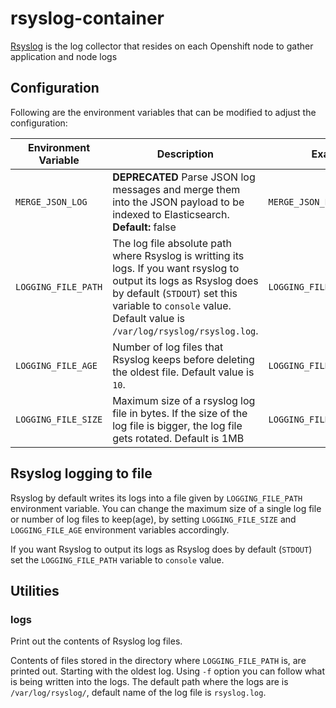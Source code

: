 # rsyslog-container
[Rsyslog](https://www.rsyslog.com/) is the log collector that resides on each Openshift node to gather application and node logs

## Configuration
Following are the environment variables that can be modified to adjust the configuration:

| Environment Variable | Description |Example|
|----------------------|-------------|---|
| `MERGE_JSON_LOG`     | **DEPRECATED** Parse JSON log messages and merge them into the JSON payload to be indexed to Elasticsearch. **Default:** false | `MERGE_JSON_LOG=true`|
| `LOGGING_FILE_PATH` | The log file absolute path where Rsyslog is writting its logs. If you want rsyslog to output its logs as Rsyslog does by default (`STDOUT`) set this variable to `console` value. Default value is `/var/log/rsyslog/rsyslog.log`. | `LOGGING_FILE_PATH=console` |
| `LOGGING_FILE_AGE` | Number of log files that Rsyslog keeps before deleting the oldest file. Default value is `10`. | `LOGGING_FILE_AGE=30` |
| `LOGGING_FILE_SIZE` | Maximum size of a rsyslog log file in bytes. If the size of the log file is bigger, the log file gets rotated. Default is 1MB | `LOGGING_FILE_SIZE=1024000`

## Rsyslog logging to file
Rsyslog by default writes its logs into a file given by `LOGGING_FILE_PATH` environment variable. You can change the maximum size of a single log file or number of log files to keep(age), by setting `LOGGING_FILE_SIZE` and `LOGGING_FILE_AGE` environment variables accordingly.

If you want Rsyslog to output its logs as Rsyslog does by default (`STDOUT`) set the `LOGGING_FILE_PATH` variable to `console` value.

## Utilities
### logs
Print out the contents of Rsyslog log files.

Contents of files stored in the directory where `LOGGING_FILE_PATH` is, are printed out. Starting with the oldest log. Using `-f` option you can follow what is being written into the logs.
The default path where the logs are is `/var/log/rsyslog/`, default name of the log file is `rsyslog.log`.

